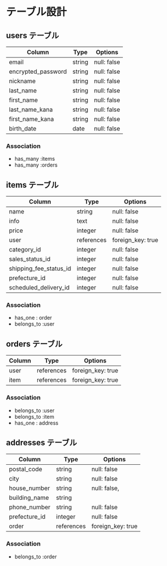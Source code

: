 
# テーブル設計

## users テーブル

| Column               | Type   | Options     |
| ---------------------| ------ | ----------- |
| email                | string | null: false |
| encrypted_password   | string | null: false |
| nickname             | string | null: false |
| last_name            | string | null: false |
| first_name           | string | null: false |
| last_name_kana       | string | null: false |
| first_name_kana      | string | null: false |
| birth_date           | date   | null: false |


### Association

- has_many :items
- has_many :orders


## items テーブル

| Column    | Type       | Options                        
| ---------------------- | ---------- |------------------------------- |
| name                   | string     | null: false                    |
| info                   | text       | null: false                    |
| price                  | integer    | null: false                    |
| user                   | references | foreign_key: true              |
| category_id            | integer    | null: false                    |
| sales_status_id        | integer    | null: false                    |
| shipping_fee_status_id | integer    | null: false                    |
| prefecture_id          | integer    | null: false                    |
| scheduled_delivery_id  | integer    | null: false                    |


### Association

- has_one : order
- belongs_to :user


## orders テーブル

| Column   | Type       | Options           |
| -------- | ---------- | ----------------- |
| user     | references | foreign_key: true |
| item     | references | foreign_key: true |



### Association

- belongs_to :user
- belongs_to :item
- has_one : address


## addresses テーブル

| Column           | Type        | Options           |
| ---------------- | ----------- | ----------------- |
| postal_code      | string      | null: false       |
| city             | string      | null: false       |
| house_number     | string      | null: false,      |
| building_name    | string      |                   |
| phone_number     | string      | null: false       |
| prefecture_id    | integer     | null: false       |
| order            | references  | foreign_key: true |


### Association

- belongs_to :order
